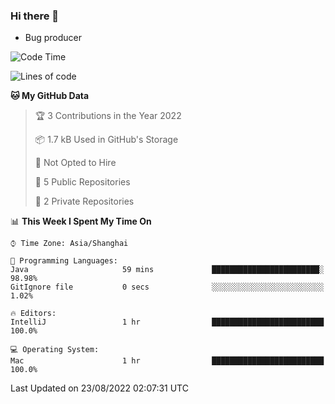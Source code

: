### Hi there 👋
* Bug producer
<!--START_SECTION:waka-->
![Code Time](http://img.shields.io/badge/Code%20Time-695%20hrs%2042%20mins-blue)

![Lines of code](https://img.shields.io/badge/From%20Hello%20World%20I%27ve%20Written-5%20Thousand%20lines%20of%20code-blue)

**🐱 My GitHub Data** 

> 🏆 3 Contributions in the Year 2022
 > 
> 📦 1.7 kB Used in GitHub's Storage 
 > 
> 🚫 Not Opted to Hire
 > 
> 📜 5 Public Repositories 
 > 
> 🔑 2 Private Repositories  
 > 
📊 **This Week I Spent My Time On** 

```text
⌚︎ Time Zone: Asia/Shanghai

💬 Programming Languages: 
Java                     59 mins             ████████████████████████░   98.98% 
GitIgnore file           0 secs              ░░░░░░░░░░░░░░░░░░░░░░░░░   1.02%

🔥 Editors: 
IntelliJ                 1 hr                █████████████████████████   100.0%

💻 Operating System: 
Mac                      1 hr                █████████████████████████   100.0%

```


 Last Updated on 23/08/2022 02:07:31 UTC
<!--END_SECTION:waka-->
